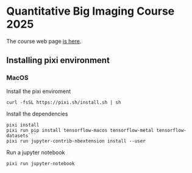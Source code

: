 # Quantitative Big Imaging Course 2025

The course web page [is here](https://imaginglectures.github.io/Quantitative-Big-Imaging-2025).

## Installing pixi environment
### MacOS
Install the pixi enviroment
```
curl -fsSL https://pixi.sh/install.sh | sh
```

Install the dependencies
```
pixi install
pixi run pip install tensorflow-macos tensorflow-metal tensorflow-datasets```
pixi run jupyter-contrib-nbextension install --user
```

Run a jupyter notebook
```
pixi run jupyter-notebook
```
